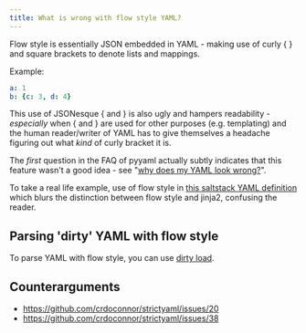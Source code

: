 ```yaml
---
title: What is wrong with flow style YAML?
---
```


Flow style is essentially JSON embedded in YAML - making use of curly { } and square brackets to denote lists and mappings.

Example:

```yaml
a: 1
b: {c: 3, d: 4}
```

This use of JSONesque { and } is also ugly and hampers readability - *especially* when { and } are used for other purposes (e.g. templating) and the human reader/writer of YAML has to give themselves a headache figuring out what *kind* of curly bracket it is.

The *first* question in the FAQ of pyyaml actually subtly indicates that this feature wasn't a good idea - see "[why does my YAML look wrong?](http://pyyaml.org/wiki/PyYAMLDocumentation#Dictionarieswithoutnestedcollectionsarenotdumpedcorrectly)".

To take a real life example, use of flow style in [this saltstack YAML definition](https://github.com/saltstack-formulas/mysql-formula/blob/master/mysql/server.sls#L27) which blurs the distinction between flow style and jinja2,
confusing the reader.

Parsing 'dirty' YAML with flow style
------------------------------------

To parse YAML with flow style, you can use [dirty load](../using/alpha/restrictions/loading-dirty-yaml).


Counterarguments
----------------

- https://github.com/crdoconnor/strictyaml/issues/20
- https://github.com/crdoconnor/strictyaml/issues/38

